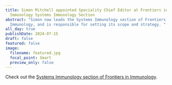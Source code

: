 ```yaml
---
title: Simon Mitchell appointed Speciality Chief Editor at Frontiers in
  Immunology Systems Immunology Section
abstract: "Simon now leads the Systems Immunology section of Frontiers in
  Immunology, and is responsible for setting its scope and strategy. "
all_day: true
publishDate: 2024-07-15
draft: false
featured: false
image:
  filename: featured.jpg
  focal_point: Smart
  preview_only: false
---
```


Check out the [Systems Immunology section of Frontiers in Immunology](https://www.frontiersin.org/journals/immunology/sections/systems-immunology).
